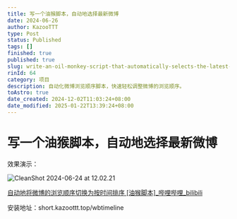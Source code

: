 ```yaml
---
title: 写一个油猴脚本，自动地选择最新微博
date: 2024-06-26
author: KazooTTT
type: Post
status: Published
tags: []
finished: true
published: true
slug: write-an-oil-monkey-script-that-automatically-selects-the-latest-tweets
rinId: 64
category: 项目
description: 自动化微博浏览顺序脚本，快速轻松调整微博的浏览顺序。
toAstro: true
date_created: 2024-12-02T11:03:24+08:00
date_modified: 2025-01-22T13:39:24+08:00
---
```


# 写一个油猴脚本，自动地选择最新微博

效果演示：

![CleanShot 2024-06-24 at 12.02.21](https://pictures.kazoottt.top/2024/06/20240626-7c865e7ad92efd6f2b352c7e25066eb9.gif)

[自动地将微博的浏览顺序切换为按时间排序 \[油猴脚本\]\_哔哩哔哩\_bilibili](https://www.bilibili.com/video/BV1ji37eaEF8/?vd_source=2fb17edde94db73875894dd00309c394)

安装地址：short.kazoottt.top/wbtimeline
